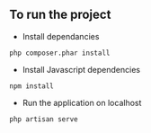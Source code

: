 ## To run the project

-   Install dependancies

`php composer.phar install`

-   Install Javascript dependencies

`npm install`

-   Run the application on localhost

`php artisan serve`
